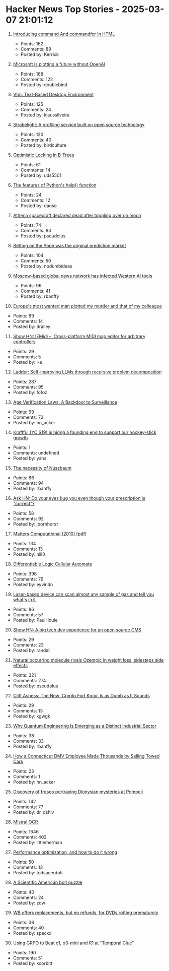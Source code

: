 # Hacker News Top Stories - 2025-03-07 21:01:12

1. [Introducing command And commandfor In HTML](https://developer.chrome.com/blog/command-and-commandfor)
   - Points: 162
   - Comments: 89
   - Posted by: Kerrick

2. [Microsoft is plotting a future without OpenAI](https://techstartups.com/2025/03/07/microsoft-is-plotting-a-future-without-openai/)
   - Points: 168
   - Comments: 122
   - Posted by: doublebind

3. [Vtm: Text-Based Desktop Environment](https://github.com/directvt/vtm)
   - Points: 125
   - Comments: 24
   - Posted by: klaussilveira

4. [Strobelight: A profiling service built on open source technology](https://engineering.fb.com/2025/01/21/production-engineering/strobelight-a-profiling-service-built-on-open-source-technology/)
   - Points: 120
   - Comments: 40
   - Posted by: birdculture

5. [Optimistic Locking in B-Trees](https://cedardb.com/blog/optimistic_btrees/)
   - Points: 61
   - Comments: 14
   - Posted by: uds5501

6. [The features of Python's help() function](https://www.pythonmorsels.com/help-features/)
   - Points: 24
   - Comments: 12
   - Posted by: danso

7. [Athena spacecraft declared dead after toppling over on moon](https://www.theguardian.com/science/2025/mar/07/athena-spacecraft-mission-dead)
   - Points: 74
   - Comments: 80
   - Posted by: pseudolus

8. [Betting on the Pope was the original prediction market](https://nodumbideas.com/p/betting-on-the-pope-was-the-original)
   - Points: 104
   - Comments: 50
   - Posted by: nodumbideas

9. [Moscow-based global news network has infected Western AI tools](https://www.newsguardrealitycheck.com/p/a-well-funded-moscow-based-global)
   - Points: 96
   - Comments: 41
   - Posted by: rbanffy

10. [Europe's most wanted man plotted my murder and that of my colleague](https://theins.press/en/inv/279034)
   - Points: 89
   - Comments: 14
   - Posted by: dralley

11. [Show HN: IEMidi –  Cross-platform MIDI map editor for arbitrary controllers](https://github.com/Interactive-Echoes/IEMidi)
   - Points: 29
   - Comments: 5
   - Posted by: i-e

12. [Ladder: Self-improving LLMs through recursive problem decomposition](https://arxiv.org/abs/2503.00735)
   - Points: 287
   - Comments: 95
   - Posted by: fofoz

13. [Age Verification Laws: A Backdoor to Surveillance](https://www.eff.org/deeplinks/2025/03/first-porn-now-skin-cream-age-verification-bills-are-out-control)
   - Points: 99
   - Comments: 72
   - Posted by: hn_acker

14. [Kraftful (YC S19) is hiring a founding eng to support our hockey-stick growth](https://www.ycombinator.com/companies/kraftful/jobs/NdXFHyV-founding-engineer)
   - Points: 1
   - Comments: undefined
   - Posted by: yana

15. [The necessity of Nussbaum](https://aeon.co/essays/why-reading-martha-c-nussbaums-philosophy-is-pure-pleasure)
   - Points: 86
   - Comments: 94
   - Posted by: rbanffy

16. [Ask HN: Do your eyes bug you even though your prescription is "correct"?](undefined)
   - Points: 58
   - Comments: 92
   - Posted by: jbornhorst

17. [Matters Computational (2010) [pdf]](https://www.jjj.de/fxt/fxtbook.pdf)
   - Points: 134
   - Comments: 13
   - Posted by: nill0

18. [Differentiable Logic Cellular Automata](https://google-research.github.io/self-organising-systems/difflogic-ca/?hn)
   - Points: 398
   - Comments: 76
   - Posted by: eyvindn

19. [Laser-based device can scan almost any sample of gas and tell you what's in it](https://phys.org/news/2025-02-laser-based-device-scan-sample.html)
   - Points: 86
   - Comments: 57
   - Posted by: PaulHoule

20. [Show HN: A big tech dev experience for an open source CMS](https://contentfoundry.com/)
   - Points: 29
   - Comments: 23
   - Posted by: randall

21. [Natural occurring molecule rivals Ozempic in weight loss, sidesteps side effects](https://medicalxpress.com/news/2025-03-naturally-molecule-rivals-ozempic-weight.html)
   - Points: 321
   - Comments: 274
   - Posted by: pseudolus

22. [Cliff Asness: The New 'Crypto Fort Knox' Is as Dumb as It Sounds](https://www.thefp.com/p/trumps-crypto-fort-knox)
   - Points: 29
   - Comments: 13
   - Posted by: kgwgk

23. [Why Quantum Engineering Is Emerging as a Distinct Industrial Sector](https://spectrum.ieee.org/quantum-mechanics)
   - Points: 38
   - Comments: 33
   - Posted by: rbanffy

24. [How a Connecticut DMV Employee Made Thousands by Selling Towed Cars](https://www.propublica.org/article/connecticut-dmv-employee-sells-towed-cars)
   - Points: 23
   - Comments: 1
   - Posted by: hn_acker

25. [Discovery of fresco portraying Dionysian mysteries at Pompeii](https://pompeiisites.org/en/comunicati/pompeii-discovery-of-a-room-with-frescoes-depicting-the-initiation-into-the-mysteries-and-the-dionysiac-procession/)
   - Points: 142
   - Comments: 77
   - Posted by: dr_dshiv

26. [Mistral OCR](https://mistral.ai/fr/news/mistral-ocr)
   - Points: 1646
   - Comments: 402
   - Posted by: littlemerman

27. [Performance optimization, and how to do it wrong](https://genna.win/blog/convolution-simd/)
   - Points: 50
   - Comments: 13
   - Posted by: todsacerdoti

28. [A Scientific American bolt puzzle](https://leancrew.com/all-this/2025/03/a-sciam-bolt-puzzle/)
   - Points: 40
   - Comments: 24
   - Posted by: zdw

29. [WB offers replacements, but no refunds, for DVDs rotting prematurely](https://arstechnica.com/gadgets/2025/03/they-curdle-like-milk-wb-dvds-from-2006-2008-are-rotting-away-in-their-cases/)
   - Points: 38
   - Comments: 40
   - Posted by: speckx

30. [Using GRPO to Beat o1, o3-mini and R1 at “Temporal Clue”](https://openpipe.ai/blog/using-grpo-to-beat-o1-o3-mini-and-r1-on-temporal-clue)
   - Points: 190
   - Comments: 51
   - Posted by: kcorbitt

